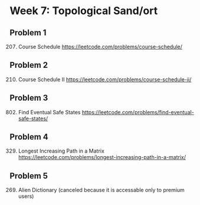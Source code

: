 # Week 7: Topological Sand/ort

## Problem 1
207. Course Schedule https://leetcode.com/problems/course-schedule/

## Problem 2
210. Course Schedule II https://leetcode.com/problems/course-schedule-ii/

## Problem 3
802. Find Eventual Safe States https://leetcode.com/problems/find-eventual-safe-states/

## Problem 4
329. Longest Increasing Path in a Matrix https://leetcode.com/problems/longest-increasing-path-in-a-matrix/

## Problem 5
269. Alien Dictionary (canceled because it is accessable only to premium users)
